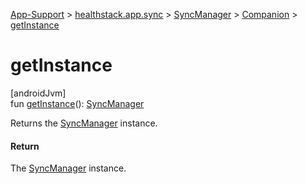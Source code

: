 
[App-Support](../../../../index.html) > [healthstack.app.sync](../../index.html) > [SyncManager](../index.html) > [Companion](index.html) > [getInstance](get-instance.html)



# getInstance



[androidJvm]\
fun [getInstance](get-instance.html)(): [SyncManager](../index.html)



Returns the [SyncManager](../index.html) instance.



#### Return



The [SyncManager](../index.html) instance.




